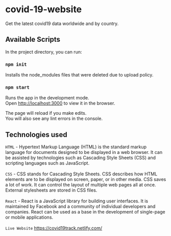 # covid-19-website
Get the latest covid19 data worldwide and by country.

## Available Scripts

In the project directory, you can run:

### `npm init`

Installs the node_modules files that were deleted due to upload policy.

### `npm start`

Runs the app in the development mode.<br />
Open [http://localhost:3000](http://localhost:3000) to view it in the browser.

The page will reload if you make edits.<br />
You will also see any lint errors in the console.

## Technologies used

`HTML` - Hypertext Markup Language (HTML) is the standard markup language for documents designed to be displayed in a web browser. It can be assisted by technologies such as Cascading Style Sheets (CSS) and scripting languages such as JavaScript.<br /><br />
`CSS` - CSS stands for Cascading Style Sheets. CSS describes how HTML elements are to be displayed on screen, paper, or in other media. CSS saves a lot of work. It can control the layout of multiple web pages all at once. External stylesheets are stored in CSS files.<br /><br />
`React` - React is a JavaScript library for building user interfaces. It is maintained by Facebook and a community of individual developers and companies. React can be used as a base in the development of single-page or mobile applications.<br />
<br />
`Live Website` https://covid19track.netlify.com/
